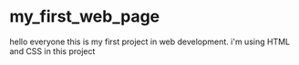 # my_first_web_page
hello everyone this is my first project in web development.
i'm using HTML and CSS in this project
